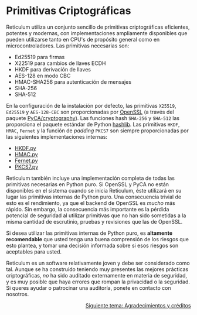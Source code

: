 # Primitivas Criptográficas
Reticulum utiliza un conjunto sencillo de primitivas criptográficas eficientes, potentes y modernas, con implementaciones ampliamente disponibles que pueden utilizarse tanto en CPU's de propósito general como en microcontroladores. Las primitivas necesarias son:

- Ed25519 para firmas
- X22519 para cambios de llaves ECDH
- HKDF para derivación de llaves
- AES-128 en modo CBC
- HMAC-SHA256 para autenticación de mensajes
- SHA-256
- SHA-512

En la configuración de la instalación por defecto, las primitivas `X25519`, `Ed25519` y `AES-128-CBC` son proporcionadas por [OpenSSL](https://www.openssl.org/) (a través del paquete [PyCA/cryptography](https://github.com/pyca/cryptography)). Las funciones hash `SHA-256` y `SHA-512` las proporciona el paquete estándar de Python [hashlib](https://docs.python.org/3/library/hashlib.html). Las primitivas `HKDF`, `HMAC`, `Fernet` y la función de *padding* `PKCS7` son siempre proporcionadas por las siguientes implementaciones internas:

- [HKDF.py](https://github.com/markqvist/Reticulum/blob/master/RNS/Cryptography/HKDF.py)
- [HMAC.py](https://github.com/markqvist/Reticulum/blob/master/RNS/Cryptography/HMAC.py)
- [Fernet.py](https://github.com/markqvist/Reticulum/blob/master/RNS/Cryptography/Fernet.py)
- [PKCS7.py](https://github.com/markqvist/Reticulum/blob/master/RNS/Cryptography/PKCS7.py)

Reticulum también incluye una implementación completa de todas las primitivas necesarias en Python puro. Si OpenSSL y PyCA no están disponibles en el sistema cuando se inicia Reticulum, éste utilizará en su lugar las primitivas internas de Python puro. Una consecuencia trivial de esto es el rendimiento, ya que el backend de OpenSSL es *mucho* más rápido. Sin embargo, la consecuencia más importante es la pérdida potencial de seguridad al utilizar primitivas que no han sido sometidas a la misma cantidad de escrutinio, pruebas y revisiones que las de OpenSSL.

Si desea utilizar las primitivas internas de Python puro, es **altamente recomendable** que usted tenga una buena comprensión de los riesgos que esto plantea, y tomar una decisión informada sobre si esos riesgos son aceptables para usted.

Reticulum es un software relativamente joven y debe ser considerado como tal. Aunque se ha construido teniendo muy presentes las mejores prácticas criptográficas, _no_ ha sido auditado externamente en materia de seguridad, y es muy posible que haya errores que rompan la privacidad o la seguridad. Si queres ayudar o patrocinar una auditoría, ponete en contacto con nosotros.

<p align="right"><a href="credits_es.html">Siguiente tema: Agradecimientos y créditos</a></p>
